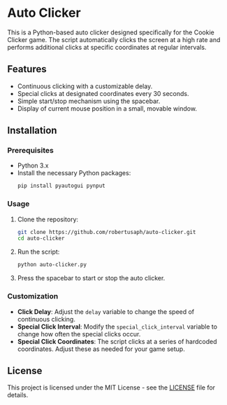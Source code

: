 
# Auto Clicker

This is a Python-based auto clicker designed specifically for the Cookie Clicker game. The script automatically clicks the screen at a high rate and performs additional clicks at specific coordinates at regular intervals.

## Features

- Continuous clicking with a customizable delay.
- Special clicks at designated coordinates every 30 seconds.
- Simple start/stop mechanism using the spacebar.
- Display of current mouse position in a small, movable window.

## Installation

### Prerequisites

- Python 3.x
- Install the necessary Python packages:
  ```bash
  pip install pyautogui pynput
  ```

### Usage

1. Clone the repository:
   ```bash
   git clone https://github.com/robertusaph/auto-clicker.git
   cd auto-clicker
   ```

2. Run the script:
   ```bash
   python auto-clicker.py
   ```

3. Press the spacebar to start or stop the auto clicker.

### Customization

- **Click Delay**: Adjust the `delay` variable to change the speed of continuous clicking.
- **Special Click Interval**: Modify the `special_click_interval` variable to change how often the special clicks occur.
- **Special Click Coordinates**: The script clicks at a series of hardcoded coordinates. Adjust these as needed for your game setup.

## License

This project is licensed under the MIT License - see the [LICENSE](LICENSE) file for details.
